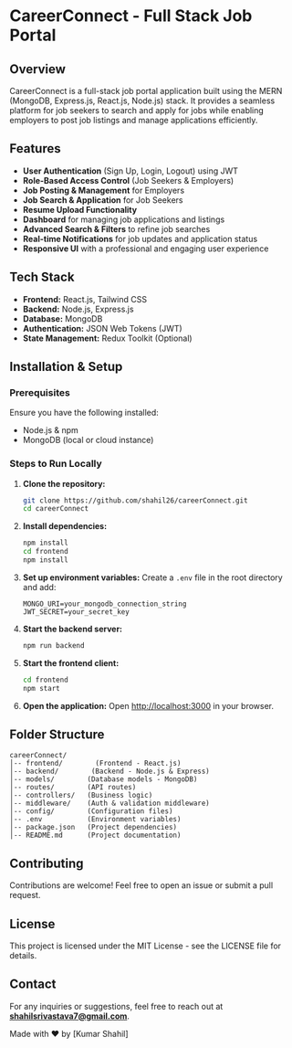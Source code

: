 # CareerConnect - Full Stack Job Portal

## Overview
CareerConnect is a full-stack job portal application built using the MERN (MongoDB, Express.js, React.js, Node.js) stack. It provides a seamless platform for job seekers to search and apply for jobs while enabling employers to post job listings and manage applications efficiently.

## Features
- **User Authentication** (Sign Up, Login, Logout) using JWT
- **Role-Based Access Control** (Job Seekers & Employers)
- **Job Posting & Management** for Employers
- **Job Search & Application** for Job Seekers
- **Resume Upload Functionality**
- **Dashboard** for managing job applications and listings
- **Advanced Search & Filters** to refine job searches
- **Real-time Notifications** for job updates and application status
- **Responsive UI** with a professional and engaging user experience

## Tech Stack
- **Frontend:** React.js, Tailwind CSS
- **Backend:** Node.js, Express.js
- **Database:** MongoDB
- **Authentication:** JSON Web Tokens (JWT)
- **State Management:** Redux Toolkit (Optional)

## Installation & Setup
### Prerequisites
Ensure you have the following installed:
- Node.js & npm
- MongoDB (local or cloud instance)

### Steps to Run Locally
1. **Clone the repository:**
   ```bash
   git clone https://github.com/shahil26/careerConnect.git
   cd careerConnect
   ```
2. **Install dependencies:**
   ```bash
   npm install
   cd frontend
   npm install
   ```
3. **Set up environment variables:**
   Create a `.env` file in the root directory and add:
   ```env
   MONGO_URI=your_mongodb_connection_string
   JWT_SECRET=your_secret_key
   ```
4. **Start the backend server:**
   ```bash
   npm run backend
   ```
5. **Start the frontend client:**
   ```bash
   cd frontend
   npm start
   ```
6. **Open the application:**
   Open [http://localhost:3000](http://localhost:3000) in your browser.

## Folder Structure
```
careerConnect/
│-- frontend/        (Frontend - React.js)
│-- backend/        (Backend - Node.js & Express)
│-- models/        (Database models - MongoDB)
│-- routes/        (API routes)
│-- controllers/   (Business logic)
│-- middleware/    (Auth & validation middleware)
│-- config/        (Configuration files)
│-- .env           (Environment variables)
│-- package.json   (Project dependencies)
│-- README.md      (Project documentation)
```

## Contributing
Contributions are welcome! Feel free to open an issue or submit a pull request.

## License
This project is licensed under the MIT License - see the LICENSE file for details.

## Contact
For any inquiries or suggestions, feel free to reach out at **shahilsrivastava7@gmail.com**.

Made with ❤️ by [Kumar Shahil]

